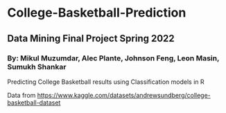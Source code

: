 # College-Basketball-Prediction
## Data Mining Final Project Spring 2022
### By: Mikul Muzumdar, Alec Plante, Johnson Feng, Leon Masin, Sumukh Shankar ###

Predicting College Basketball results using Classification models in R

Data from https://www.kaggle.com/datasets/andrewsundberg/college-basketball-dataset
